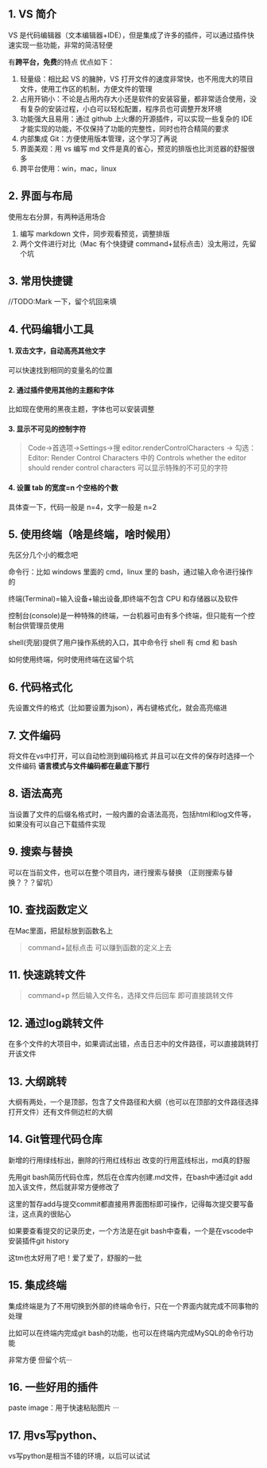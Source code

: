 ## 1. VS 简介

VS 是代码编辑器（文本编辑器+IDE），但是集成了许多的插件，可以通过插件快速实现一些功能，非常的简洁轻便

有**跨平台，免费**的特点
优点如下：

1. 轻量级：相比起 VS 的臃肿，VS 打开文件的速度非常快，也不用庞大的项目文件，使用工作区的机制，方便文件的管理
2. 占用开销小：不论是占用内存大小还是软件的安装容量，都非常适合使用，没有复杂的安装过程，小白可以轻松配置，程序员也可调整开发环境
3. 功能强大且易用：通过 github 上火爆的开源插件，可以实现一些复杂的 IDE 才能实现的功能，不仅保持了功能的完整性，同时也符合精简的要求
4. 内部集成 Git：方便使用版本管理，这个学习了再说
5. 界面美观：用 vs 编写 md 文件是真的省心，预览的排版也比浏览器的舒服很多
6. 跨平台使用：win，mac，linux

## 2. 界面与布局

使用左右分屏，有两种适用场合

1. 编写 markdown 文件，同步观看预览，调整排版
2. 两个文件进行对比（Mac 有个快捷键 command+鼠标点击）没太用过，先留个坑

## 3. 常用快捷键
//TODO:Mark 一下，留个坑回来填

## 4. 代码编辑小工具

#### 1. 双击文字，自动高亮其他文字

可以快速找到相同的变量名的位置

#### 2. 通过插件使用其他的主题和字体

比如现在使用的黑夜主题，字体也可以安装调整

#### 3. 显示不可见的控制字符

> Code->首选项->Settings->搜 editor.renderControlCharacters ->
> 勾选：Editor: Render Control Characters 中的 Controls whether the editor should render control characters
> 可以显示特殊的不可见的字符

#### 4. 设置 tab 的宽度=n 个空格的个数

具体查一下，代码一般是 n=4，文字一般是 n=2

## 5. 使用终端（啥是终端，啥时候用）

先区分几个小的概念吧

命令行：比如 windows 里面的 cmd，linux 里的 bash，通过输入命令进行操作的

终端(Terminal)=输入设备+输出设备,即终端不包含 CPU 和存储器以及软件

控制台(console)是一种特殊的终端，一台机器可由有多个终端，但只能有一个控制台供管理员使用

shell(壳层)提供了用户操作系统的入口，其中命令行 shell 有 cmd 和 bash

如何使用终端，何时使用终端在这留个坑

## 6. 代码格式化
先设置文件的格式（比如要设置为json），再右键格式化，就会高亮缩进

## 7. 文件编码
将文件在vs中打开，可以自动检测到编码格式
并且可以在文件的保存时选择一个文件编码
**语言模式与文件编码都在最底下那行**

## 8. 语法高亮
当设置了文件的后缀名格式时，一般内置的会语法高亮，包括html和log文件等，如果没有可以自己下载插件实现

## 9. 搜索与替换
可以在当前文件，也可以在整个项目内，进行搜索与替换
（正则搜索与替换？？？留坑）

## 10. 查找函数定义
在Mac里面，把鼠标放到函数名上
>command+鼠标点击
可以赚到函数的定义上去

## 11. 快速跳转文件
>command+p
然后输入文件名，选择文件后回车
即可直接跳转文件

## 12. 通过log跳转文件
在多个文件的大项目中，如果调试出错，点击日志中的文件路径，可以直接跳转打开该文件

## 13. 大纲跳转
大纲有两处，一个是顶部，包含了文件路径和大纲（也可以在顶部的文件路径选择打开文件）还有文件侧边栏的大纲

## 14. Git管理代码仓库
新增的行用绿线标出，删除的行用红线标出
改变的行用蓝线标出，md真的舒服

先用git bash简历代码仓库，然后在仓库内创建.md文件，在bash中通过git add加入该文件，然后就非常方便修改了

这里的暂存add与提交commit都直接用界面图标即可操作，记得每次提交要写备注，这点真的很贴心

如果要查看提交的记录历史，一个方法是在git bash中查看，一个是在vscode中安装插件git history

这tm也太好用了吧！爱了爱了，舒服的一批

## 15. 集成终端
集成终端是为了不用切换到外部的终端命令行，只在一个界面内就完成不同事物的处理

比如可以在终端内完成git bash的功能，也可以在终端内完成MySQL的命令行功能

非常方便 但留个坑···

## 16. 一些好用的插件
paste image：用于快速粘贴图片
···

## 17. 用vs写python、
vs写python是相当不错的环境，以后可以试试






